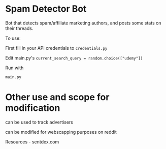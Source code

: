 
# Spam Detector Bot

Bot that detects spam/affiliate marketing authors, and posts some stats on their threads.

To use:

First fill in your API credentials to `credentials.py`

Edit main.py's `current_search_query = random.choice(["udemy"])` 

Run with 

`main.py`

# Other use and scope for modification

can be used to track advertisers 

can be modified for webscapping purposes on reddit



Resources - sentdex.com
